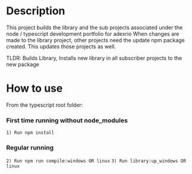 # Description #
This project builds the library and the sub projects associated under the node / typescript development portfolio for adexrio
When changes are made to the library project, other projects need the update npm package created. This updates those projects as well.

TLDR: Builds Library, Installs new library in all subscriber projects to the new package


# How to use #
From the typescript root folder:

  ### First time running without node_modules ###
  `1) Run npm install`

  ### Regular running ###
  `2) Run npm run compile:windows OR linux`
  `3) Run library:up_windows OR linux`

